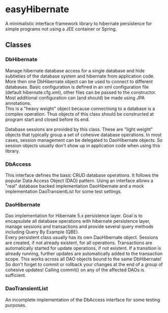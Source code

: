 # easyHibernate

A minimalistic interface framework library to hibernate persistence for simple programs 
not using a JEE container or Spring.

## Classes

### DbHibernate

Manage hibernate database access for a single database and hide subtleties of the database system and hibernate
from application code. More then one DbHibernate object can be used to
connect to different databases. Basic configuration is defined in an xml configuration file
(default hibernate.cfg.xml), other files can be passed to the constructor. Most additional configuration
can (and should) be made using JPA annotations.<br>
This is a "heavy weight" object because connectiong to a database is a complex operation. Thus objects of this
class should be constructed at program start and closed before its end.

Database sessions are provided by this class. These are "light weight" objects that typically group
a set of cohesive database operations. In most cases, session management can be delegated to DaoHibernate
objects. So session objects usually don't show up in application code when using this library.

### DbAccess
This interface defines the basic CRUD database operations. It follows the popular Data Access Object (DAO) pattern.
Using an interface allows a "real" database backed implementation DaoHibernate and a mock implementation
DaoTransientList for some test settings.

### DaoHibernate

Dao implementation for Hibernate 5.x persistence layer. Goal is to encapsulate all database operations 
with hibernate persistence layer, manage sessions and transactions and provide several query methods
including Query By Example (QBE).<br>
Every persistent class usually has its own DaoHibernate object. Sessions are created, if not already existent,
for all operations. Transactions are automatically started for update operations, if not existent. If a
transition is already running, further updates are automatically added to the transaction scope. This
works across all DAO objects bound to the same DbHibernate! So don't forget to commit or rollback your changes 
at the end of a group of cohesive updates! Calling commit() on any of the affected DAOs is sufficient.

### DaoTransientList

An incomplete implementation of the DbAccess interface for some testing purposes.
